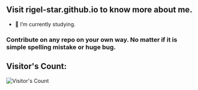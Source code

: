 ## Visit rigel-star.github.io to know more about me.

- 🔭 I’m currently studying.

### Contribute on any repo on your own way. No matter if it is simple spelling mistake or huge bug. 

## Visitor's Count:
 ![Visitor's Count](https://profile-counter.glitch.me/%7Brigel-star%7D/count.svg)
